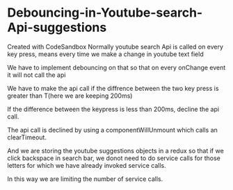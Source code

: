 # Debouncing-in-Youtube-search-Api-suggestions
Created with CodeSandbox
Normally youtube search Api is called on every key press, means every time we make a change in youtube text field

We have to implement debouncing on that so that  on every onChange event it will not call the api

We have to make the api call if the diffrence between the two key press is greater than T(here we are keeping 200ms)

If the difference between the keypress is less than 200ms, decline the api call.

The api call is declined by using a componentWillUnmount which calls an clearTimeout.

And we are storing the youtube suggestions objects in a redux so that if we click backspace in search bar, we donot need to do service calls for those letters for which we have already invoked  service calls.

In this way we are limiting the number of service calls.
